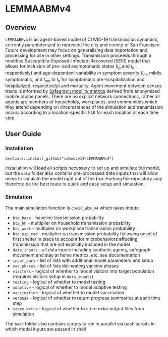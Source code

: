 # LEMMAABMv4  

## Overview  
`LEMMAABMv4` is an agent-based model of COVID-19 transmission dynamics, currently parameterized to represent the city and county of San Francisco. Future development may focus on generalizing data importation and processing for use in other settings. Transmission proceeds through a modified Susceptible-Exposed-Infected-Recovered (SEIR) model that allows for inclusion of pre- and asymptomatic states ($I_p$ and $I_a$ , respectively) and age-dependent variability in symptom severity ($I_m$, mildly symptomatic, and $I_{mh}$ to  $I_h$ for symptomatic pre-hospitalization and hospitalized, respectively) and mortality. Agent movement between census tracts is informed by [Safegraph mobility metrics]() derived from anonymized mobile phone panels. There are no explicit network connections, rather all agents are members of households, workplaces, and communities which they attend depending on circumstances of the simulation and transmission occurs according to a location-specific FOI for each location at each time step.  

## User Guide  
### Installation  
`devtools::install_github("cmhoove14/LEMMAABMv4")`  

Installation will load all scripts necessary to set up and simulate the model, but the `data` folder also contains pre-processed data inputs that will allow users to simulate the model right out of the box. Forking the repository may therefore be the best route to quick and easy setup and simulation.

### Simulation  
The main simulation function is `covid_abm_v4` which takes inputs:  
* `bta_base` - baseline transmission probability  
* `bta_hh` - multiplier on household transmission probability  
* `bta_work` - multiplier on workplace transmission probability  
* `bta_sip_red` - multiplier on transmission probability following onset of first shelter in place to account for microbehaviors affecting transmission that are not explicitly included in the model  
* `data_inputs` - all data inputs including synthetic agents, safegraph movement and stay at home metrics, etc. see documentation  
* `input_pars` - list of lists with additional model parameters and setup  
* `vax_phases` - list of lists delineating vaccine phases  
* `visitors` - logical of whether to model visitors into target population (requires visitors setup in `data_inputs`)  
* `testing` - logical of whether to model testing  
* `adaptive` - logical of whether to model adaptive testing  
* `vaccination` - logical of whether to model vaccination  
* `verbose` - logical of whether to return progress summaries at each time step  
* `store_extra` - logical of whether to store extra output files from simulation  

The `bash` folder also contains scripts to run in parallel via bash scripts in which model inputs are passed in shell  